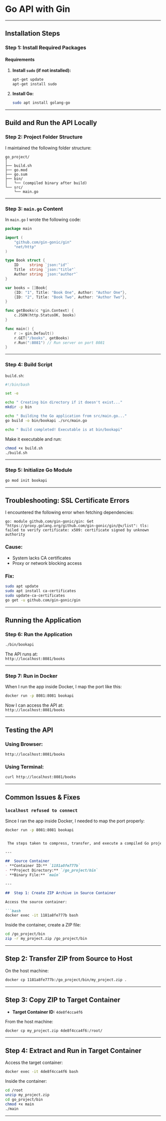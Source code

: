 #  Go API with Gin

---

##  Installation Steps

### Step 1: Install Required Packages

#### Requirements

1. **Install `sudo` (if not installed):**
   ```bash
   apt-get update
   apt-get install sudo
   ```

2. **Install Go:**
   ```bash
   sudo apt install golang-go
   ```

---

##  Build and Run the API Locally

### Step 2: Project Folder Structure

I maintained the following folder structure:

```
go_project/
│
├── build.sh
├── go.mod
├── go.sum
├── bin/
│   └── (compiled binary after build)
└── src/
    └── main.go
```

---

### Step 3: `main.go` Content

In `main.go` I wrote the following code:

```go
package main

import (
    "github.com/gin-gonic/gin"
    "net/http"
)

type Book struct {
    ID     string `json:"id"`
    Title  string `json:"title"`
    Author string `json:"author"`
}

var books = []Book{
    {ID: "1", Title: "Book One", Author: "Author One"},
    {ID: "2", Title: "Book Two", Author: "Author Two"},
}

func getBooks(c *gin.Context) {
    c.JSON(http.StatusOK, books)
}

func main() {
    r := gin.Default()
    r.GET("/books", getBooks)
    r.Run(":8081") // Run server on port 8081
}
```

---

### Step 4: Build Script

`build.sh`:
```bash
#!/bin/bash

set -e

echo " Creating bin directory if it doesn't exist..."
mkdir -p bin

echo " Building the Go application from src/main.go..."
go build -o bin/bookapi ./src/main.go

echo " Build completed! Executable is at bin/bookapi"
```

Make it executable and run:
```bash
chmod +x build.sh
./build.sh
```

---

### Step 5: Initialize Go Module

```bash
go mod init bookapi
```

---

##  Troubleshooting: SSL Certificate Errors

I encountered the following error when fetching dependencies:

```
go: module github.com/gin-gonic/gin: Get "https://proxy.golang.org/github.com/gin-gonic/gin/@v/list": tls: failed to verify certificate: x509: certificate signed by unknown authority
```

### Cause:
- System lacks CA certificates
- Proxy or network blocking access

### Fix:
```bash
sudo apt update
sudo apt install ca-certificates
sudo update-ca-certificates
go get -u github.com/gin-gonic/gin
```

---

##  Running the Application

### Step 6: Run the Application

```bash
./bin/bookapi
```

The API runs at:  
`http://localhost:8081/books`

---

### Step 7: Run in Docker

When I run the app inside Docker, I map the port like this:

```bash
docker run -p 8081:8081 bookapi
```

Now I can access the API at:  
`http://localhost:8081/books`

---

##  Testing the API

### Using Browser:
```
http://localhost:8081/books
```

###  Using Terminal:
```bash
curl http://localhost:8081/books
```

---

##  Common Issues & Fixes

###  `localhost refused to connect`

Since I ran the app inside Docker, I needed to map the port properly:

```bash
docker run -p 8081:8081 bookapi
```

```markdown

 The steps taken to compress, transfer, and execute a compiled Go project binary (`main`) from one Docker container to another.

---

##  Source Container
- **Container ID:** `1181a8fe777b`
- **Project Directory:** `/go_project/bin`
- **Binary File:** `main`

---

##  Step 1: Create ZIP Archive in Source Container

Access the source container:

```bash
docker exec -it 1181a8fe777b bash
```

Inside the container, create a ZIP file:

```bash
cd /go_project/bin
zip -r my_project.zip /go_project/bin
```

---

##  Step 2: Transfer ZIP from Source to Host

On the host machine:

```bash
docker cp 1181a8fe777b:/go_project/bin/my_project.zip .
```

---

## Step 3: Copy ZIP to Target Container

- **Target Container ID:** `4de8f4cca4f6`

From the host machine:

```bash
docker cp my_project.zip 4de8f4cca4f6:/root/
```

---

## Step 4: Extract and Run in Target Container

Access the target container:

```bash
docker exec -it 4de8f4cca4f6 bash
```

Inside the container:

```bash
cd /root
unzip my_project.zip
cd go_project/bin
chmod +x main
./main
```

---


